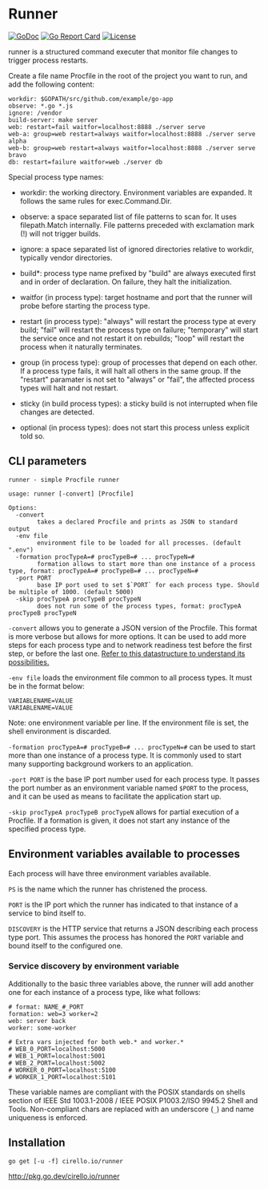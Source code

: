 # Runner

[![GoDoc](https://pkg.go.dev/badge/cirello.io/runner/runner)](https://pkg.go.dev/cirello.io/runner/runner)
[![Go Report Card](https://goreportcard.com/badge/cirello.io/runner)](https://goreportcard.com/report/cirello.io/runner)
[![License](https://img.shields.io/badge/license-apache%202.0-blue.svg)](https://choosealicense.com/licenses/apache-2.0/)

runner is a structured command executer that monitor file changes to trigger
process restarts.

Create a file name Procfile in the root of the project you want to run, and add
the following content:

	workdir: $GOPATH/src/github.com/example/go-app
	observe: *.go *.js
	ignore: /vendor
	build-server: make server
	web: restart=fail waitfor=localhost:8888 ./server serve
	web-a: group=web restart=always waitfor=localhost:8888 ./server serve alpha
	web-b: group=web restart=always waitfor=localhost:8888 ./server serve bravo
	db: restart=failure waitfor=web ./server db

Special process type names:

- workdir: the working directory. Environment variables are expanded. It follows
the same rules for exec.Command.Dir.

- observe: a space separated list of file patterns to scan for. It uses
filepath.Match internally. File patterns preceded with exclamation mark (!) will
not trigger builds.

- ignore: a space separated list of ignored directories relative to workdir,
typically vendor directories.

- build*: process type name prefixed by "build" are always executed first and in
order of declaration. On failure, they halt the initialization.

- waitfor (in process type): target hostname and port that the runner will probe
before starting the process type.

- restart (in process type): "always" will restart the process type at every
build; "fail" will restart the process type on failure; "temporary" will start
the service once and not restart it on rebuilds; "loop" will restart the process
when it naturally terminates.

- group (in process type): group of processes that depend on each other. If a
process type fails, it will halt all others in the same group. If the
"restart" paramater is not set to "always" or "fail", the affected process
types will halt and not restart.

- sticky (in build process types): a sticky build is not interrupted when file
changes are detected.

- optional (in process types): does not start this process unless explicit told
so.

## CLI parameters

```Shell
runner - simple Procfile runner

usage: runner [-convert] [Procfile]

Options:
  -convert
    	takes a declared Procfile and prints as JSON to standard output
  -env file
    	environment file to be loaded for all processes. (default ".env")
  -formation procTypeA=# procTypeB=# ... procTypeN=#
    	formation allows to start more than one instance of a process type, format: procTypeA=# procTypeB=# ... procTypeN=#
  -port PORT
    	base IP port used to set $`PORT` for each process type. Should be multiple of 1000. (default 5000)
  -skip procTypeA procTypeB procTypeN
    	does not run some of the process types, format: procTypeA procTypeB procTypeN
```

`-convert` allows you to generate a JSON version of the Procfile. This format
is more verbose but allows for more options. It can be used to add more steps
for each process type and to network readiness test before the first step, or
before the last one. [Refer to this datastructure to understand its possibilities.](https://godoc.org/cirello.io/runner/runner#Runner)

`-env file` loads the environment file common to all process types. It must be
in the format below:
```
VARIABLENAME=VALUE
VARIABLENAME=VALUE
```
Note: one environment variable per line. If the environment file is set, the
shell environment is discarded.

`-formation procTypeA=# procTypeB=# ... procTypeN=#` can be used to start more
than one instance of a process type. It is commonly used to start many
supporting background workers to an application.

`-port PORT` is the base IP port number used for each process type. It passes
the port number as an environment variable named `$PORT` to the process, and
it can be used as means to facilitate the application start up.

`-skip procTypeA procTypeB procTypeN` allows for partial execution of a Procfile.
If a formation is given, it does not start any instance of the specified process
type.

## Environment variables available to processes

Each process will have three environment variables available.

`PS` is the name which the runner has christened the process.

`PORT` is the IP port which the runner has indicated to that instance of a
service to bind itself to.

`DISCOVERY` is the HTTP service that returns a JSON describing each process
type port. This assumes the process has honored the `PORT` variable and bound
itself to the configured one.

### Service discovery by environment variable

Additionally to the basic three variables above, the runner will add another one
for each instance of a process type, like what follows:

```
# format: NAME_#_PORT
formation: web=3 worker=2
web: server back
worker: some-worker

# Extra vars injected for both web.* and worker.*
# WEB_0_PORT=localhost:5000
# WEB_1_PORT=localhost:5001
# WEB_2_PORT=localhost:5002
# WORKER_0_PORT=localhost:5100
# WORKER_1_PORT=localhost:5101
```

These variable names are compliant with the POSIX standards on shells section of
IEEE Std 1003.1-2008 / IEEE POSIX P1003.2/ISO 9945.2 Shell and Tools.
Non-compliant chars are replaced with an underscore (`_`) and name uniqueness is
enforced.

## Installation
`go get [-u -f] cirello.io/runner`

http://pkg.go.dev/cirello.io/runner
